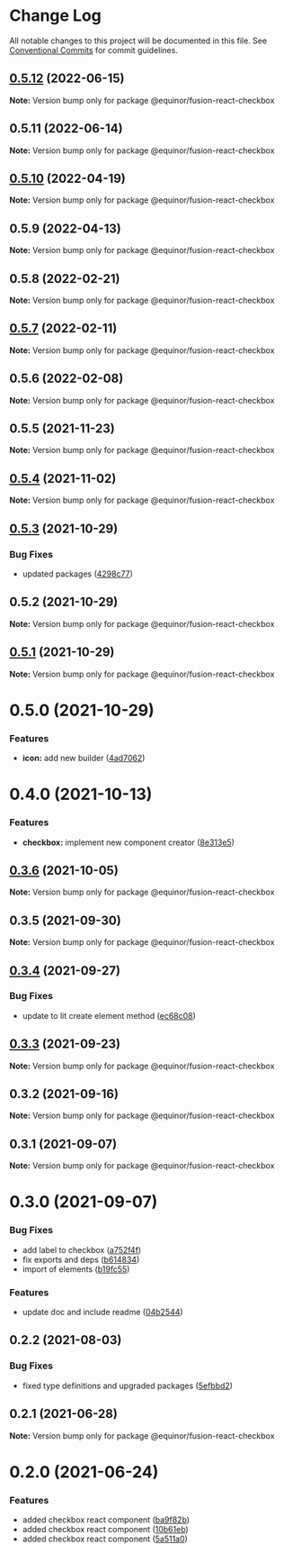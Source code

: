 # Change Log

All notable changes to this project will be documented in this file.
See [Conventional Commits](https://conventionalcommits.org) for commit guidelines.

## [0.5.12](https://github.com/equinor/fusion-react-components/compare/@equinor/fusion-react-checkbox@0.5.11...@equinor/fusion-react-checkbox@0.5.12) (2022-06-15)

**Note:** Version bump only for package @equinor/fusion-react-checkbox





## 0.5.11 (2022-06-14)

**Note:** Version bump only for package @equinor/fusion-react-checkbox





## [0.5.10](https://github.com/equinor/fusion-react-components/compare/@equinor/fusion-react-checkbox@0.5.9...@equinor/fusion-react-checkbox@0.5.10) (2022-04-19)

**Note:** Version bump only for package @equinor/fusion-react-checkbox





## 0.5.9 (2022-04-13)

**Note:** Version bump only for package @equinor/fusion-react-checkbox





## 0.5.8 (2022-02-21)

**Note:** Version bump only for package @equinor/fusion-react-checkbox





## [0.5.7](https://github.com/equinor/fusion-react-components/compare/@equinor/fusion-react-checkbox@0.5.6...@equinor/fusion-react-checkbox@0.5.7) (2022-02-11)

**Note:** Version bump only for package @equinor/fusion-react-checkbox





## 0.5.6 (2022-02-08)

**Note:** Version bump only for package @equinor/fusion-react-checkbox





## 0.5.5 (2021-11-23)

**Note:** Version bump only for package @equinor/fusion-react-checkbox





## [0.5.4](https://github.com/equinor/fusion-react-components/compare/@equinor/fusion-react-checkbox@0.5.3...@equinor/fusion-react-checkbox@0.5.4) (2021-11-02)

**Note:** Version bump only for package @equinor/fusion-react-checkbox





## [0.5.3](https://github.com/equinor/fusion-react-components/compare/@equinor/fusion-react-checkbox@0.5.2...@equinor/fusion-react-checkbox@0.5.3) (2021-10-29)


### Bug Fixes

* updated packages ([4298c77](https://github.com/equinor/fusion-react-components/commit/4298c778c4c5385398a92d8b71feee3b17ba64c0))





## 0.5.2 (2021-10-29)

**Note:** Version bump only for package @equinor/fusion-react-checkbox





## [0.5.1](https://github.com/equinor/fusion-react-components/compare/@equinor/fusion-react-checkbox@0.5.0...@equinor/fusion-react-checkbox@0.5.1) (2021-10-29)

**Note:** Version bump only for package @equinor/fusion-react-checkbox





# 0.5.0 (2021-10-29)


### Features

* **icon:** add new builder ([4ad7062](https://github.com/equinor/fusion-react-components/commit/4ad7062c1c5c74def45bec59b7da4e13863dd2a2))





# 0.4.0 (2021-10-13)


### Features

* **checkbox:** implement new component creator ([8e313e5](https://github.com/equinor/fusion-react-components/commit/8e313e5d31e05d3b5c4ce772420e3c997432782e))





## [0.3.6](https://github.com/equinor/fusion-react-components/compare/@equinor/fusion-react-checkbox@0.3.5...@equinor/fusion-react-checkbox@0.3.6) (2021-10-05)

**Note:** Version bump only for package @equinor/fusion-react-checkbox





## 0.3.5 (2021-09-30)

**Note:** Version bump only for package @equinor/fusion-react-checkbox





## [0.3.4](https://github.com/equinor/fusion-react-components/compare/@equinor/fusion-react-checkbox@0.3.3...@equinor/fusion-react-checkbox@0.3.4) (2021-09-27)


### Bug Fixes

* update to lit create element method ([ec68c08](https://github.com/equinor/fusion-react-components/commit/ec68c08d5cbcba43a1b8ca064cccc73662f17421))





## [0.3.3](https://github.com/equinor/fusion-react-components/compare/@equinor/fusion-react-checkbox@0.3.2...@equinor/fusion-react-checkbox@0.3.3) (2021-09-23)

**Note:** Version bump only for package @equinor/fusion-react-checkbox





## 0.3.2 (2021-09-16)

**Note:** Version bump only for package @equinor/fusion-react-checkbox





## 0.3.1 (2021-09-07)

**Note:** Version bump only for package @equinor/fusion-react-checkbox





# 0.3.0 (2021-09-07)


### Bug Fixes

* add label to checkbox ([a752f4f](https://github.com/equinor/fusion-react-components/commit/a752f4f64616d365f8046d9ee213c3373c3964c3))
* fix exports and deps ([b614834](https://github.com/equinor/fusion-react-components/commit/b614834c32db4fbb9b06407e53557109128ec95b))
* import of elements ([b19fc55](https://github.com/equinor/fusion-react-components/commit/b19fc55471dd4dc7d44e2216699d1d12979d4211))


### Features

* update doc and include readme ([04b2544](https://github.com/equinor/fusion-react-components/commit/04b25443398507b35c3b88bf90a26d56c5b1c460))





## 0.2.2 (2021-08-03)


### Bug Fixes

* fixed type definitions and upgraded packages ([5efbbd2](https://github.com/equinor/fusion-react-components/commit/5efbbd2cee688bcefc554c113512f834a91f39fd))





## 0.2.1 (2021-06-28)

**Note:** Version bump only for package @equinor/fusion-react-checkbox





# 0.2.0 (2021-06-24)


### Features

* added checkbox react component ([ba9f82b](https://github.com/equinor/fusion-react-components/commit/ba9f82b4fb812851e65b524ba48e1f70d94b76df))
* added checkbox react component ([10b61eb](https://github.com/equinor/fusion-react-components/commit/10b61eb22db3ba4d4ccc679486da4c3b259d9dc0))
* added checkbox react component ([5a511a0](https://github.com/equinor/fusion-react-components/commit/5a511a0c7925481629380483149e5f6c90e188a0))
